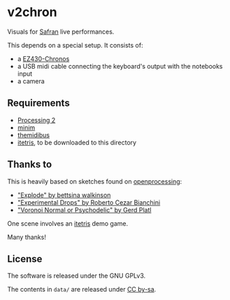 # v2chron

Visuals for [Safran](http://sfrn.cc) live performances.

This depends on a special setup. It consists of:

 * a [EZ430-Chronos](http://processors.wiki.ti.com/index.php/EZ430-Chronos)
 * a USB midi cable connecting the keyboard's output with the notebooks input
 * a camera

## Requirements

 * [Processing 2](http://processing.org)
 * [minim](http://code.compartmental.net/tools/minim/)
 * [themidibus](http://www.smallbutdigital.com/themidibus.php)
 * [itetris](http://ifrac.tripod.com/itetris/), to be downloaded to this directory

## Thanks to

This is heavily based on sketches found on [openprocessing](http://openprocessing.org):

 * ["Explode" by bettsina walkinson](http://openprocessing.org/visuals/?visualID=30940)
 * ["Experimental Drops" by Roberto Cezar Bianchini](http://openprocessing.org/visuals/?visualID=103927)
 * ["Voronoi Normal or Psychodelic" by Gerd Platl](http://openprocessing.org/visuals/?visualID=21273)

One scene involves an [itetris](http://ifrac.tripod.com/itetris/) demo game.

Many thanks!

## License

The software is released under the GNU GPLv3.

The contents in `data/` are released under [CC by-sa](http://creativecommons.org/licenses/by-sa/2.0/).
